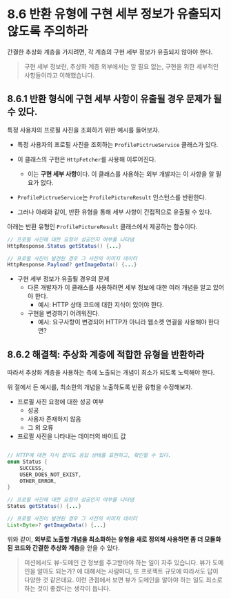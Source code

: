 # 8.6 반환 유형에 구현 세부 정보가 유출되지 않도록 주의하라

간결한 추상화 계층을 가지려면, 각 계층의 구현 세부 정보가 유출되지 않아야 한다.

> 구현 세부 정보란, 추상화 계층 외부에서는 알 필요 없는, 구현을 위한 세부적인 사항들이라고 이해했습니다.

## 8.6.1 반환 형식에 구현 세부 사항이 유출될 경우 문제가 될 수 있다.

특정 사용자의 프로필 사진을 조회하기 위한 예시를 들어보자.  

- 특정 사용자의 프로필 사진을 조회하는 `ProfilePictrueService` 클래스가 있다.
- 이 클래스의 구현은 `HttpFetcher`를 사용해 이루어진다.  
  - 이는 **구현 세부 사항**이다. 이 클래스를 사용하는 외부 개발자는 이 사항을 알 필요가 없다.

- `ProfilePictrueService`는 `ProfilePictureResult` 인스턴스를 반환한다.
- 그러나 아래와  같이, 반환 유형을 통해 세부 사항이 간접적으로 유출될 수 있다.

아래는 반환 유형인 `ProfilePictureResult` 클래스에서 제공하는 함수이다.
```java
// 프로필 사진에 대한 요청이 성공인지 여부를 나타냄
HttpResponse.Status getStatus() {...}

// 프로필 사진이 발견된 경우 그 사진의 이미지 데이터
HttpResponse.Payload? getImageData() {...}
```

- 구현 세부 정보가 유출될 경우의 문제
  - 다른 개발자가 이 클래스를 사용하려면 세부 정보에 대한 여러 개념을 알고 있어야 한다.
    - 예시: HTTP 상태 코드에 대한 지식이 있어야 한다.
  - 구현을 변경하기 어려워진다. 
    - 예시: 요구사항이 변경되어 HTTP가 아니라 웹소켓 연결을 사용해야 한다면?

## 8.6.2 해결책: 추상화 계층에 적합한 유형을 반환하라
따라서 추상화 계층을 사용하는 측에 노출되는 개념이 최소가 되도록 노력해야 한다.

위 절에서 든 예시를, 최소한의 개념을 노출하도록 반환 유형을 수정해보자.

- 프로필 사진 요청에 대한 성공 여부
  - 성공
  - 사용자 존재하지 않음
  - 그 외 오류
- 프로필 사진을 나타내는 데이터의 바이트 값

```java

// HTTP에 대한 지식 없이도 응답 상태를 표현하고, 확인할 수 있다.
enum Status {
    SUCCESS,
    USER_DOES_NOT_EXIST,
    OTHER_ERROR,
}

// 프로필 사진에 대한 요청이 성공인지 여부를 나타냄
Status getStatus() {...}

// 프로필 사진이 발견된 경우 그 사진의 이미지 데이터
List<Byte>? getImageData() {...}
```


위와 같이, **외부로 노출할 개념을 최소화하는 유형을 새로 정의해 사용하면 좀 더 모듈화된 코드와 간결한 추상화 계층**을 얻을 수 있다.

> 미션에서도 뷰-도메인 간 정보를 주고받아야 하는 일이 자주 있습니다. 뷰가 도메인을 알아도 되는가? 에 대해서는 사람마다, 또 프로젝트 규모에 따라서도 답이 다양한 것 같은데요. 이런 관점에서 보면 뷰가 도메인을 알아야 하는 일도 최소로 하는 것이 좋겠다는 생각이 듭니다.
